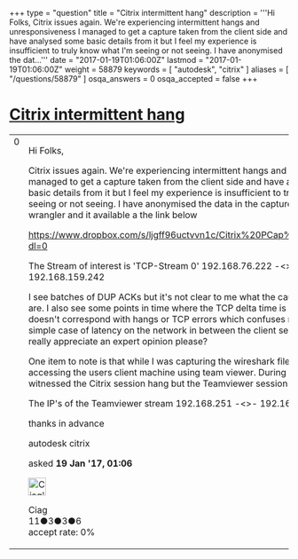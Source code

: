 +++
type = "question"
title = "Citrix intermittent hang"
description = '''Hi Folks, Citrix issues again. We&#x27;re experiencing intermittent hangs and unresponsiveness I managed to get a capture taken from the client side and have analysed some basic details from it but I feel my experience is insufficient to truly know what I&#x27;m seeing or not seeing. I have anonymised the dat...'''
date = "2017-01-19T01:06:00Z"
lastmod = "2017-01-19T01:06:00Z"
weight = 58879
keywords = [ "autodesk", "citrix" ]
aliases = [ "/questions/58879" ]
osqa_answers = 0
osqa_accepted = false
+++

<div class="headNormal">

# [Citrix intermittent hang](/questions/58879/citrix-intermittent-hang)

</div>

<div id="main-body">

<div id="askform">

<table id="question-table" style="width:100%;"><colgroup><col style="width: 50%" /><col style="width: 50%" /></colgroup><tbody><tr class="odd"><td style="width: 30px; vertical-align: top"><div class="vote-buttons"><span id="post-58879-upvote" class="ajax-command post-vote up" rel="nofollow" title="I like this post (click again to cancel)"> </span><div id="post-58879-score" class="post-score" title="current number of votes">0</div><span id="post-58879-downvote" class="ajax-command post-vote down" rel="nofollow" title="I dont like this post (click again to cancel)"> </span> <span id="favorite-mark" class="ajax-command favorite-mark" rel="nofollow" title="mark/unmark this question as favorite (click again to cancel)"> </span><div id="favorite-count" class="favorite-count"></div></div></td><td><div id="item-right"><div class="question-body"><p>Hi Folks,</p><p>Citrix issues again. We're experiencing intermittent hangs and unresponsiveness I managed to get a capture taken from the client side and have analysed some basic details from it but I feel my experience is insufficient to truly know what I'm seeing or not seeing. I have anonymised the data in the capture using trace wrangler and it available a the link below</p><p><a href="https://www.dropbox.com/s/ljgff96uctvvn1c/Citrix%20PCap%201_anon.pcapng?dl=0">https://www.dropbox.com/s/ljgff96uctvvn1c/Citrix%20PCap%201_anon.pcapng?dl=0</a></p><p>The Stream of interest is 'TCP-Stream 0' 192.168.76.222 -&lt;&gt;- 192.168.159.242</p><p>I see batches of DUP ACKs but it's not clear to me what the cause of the DUP ACK are. I also see some points in time where the TCP delta time is high but this doesn't correspond with hangs or TCP errors which confuses me. Perhaps it's a simple case of latency on the network in between the client server. But I would really appreciate an expert opinion please?</p><p>One item to note is that while I was capturing the wireshark file I was remotely accessing the users client machine using team viewer. During the session I witnessed the Citrix session hang but the Teamviewer session never froze.</p><p>The IP's of the Teamviewer stream 192.168.251 -&lt;&gt;- 192.168.159.242</p><p>thanks in advance</p></div><div id="question-tags" class="tags-container tags"><span class="post-tag tag-link-autodesk" rel="tag" title="see questions tagged &#39;autodesk&#39;">autodesk</span> <span class="post-tag tag-link-citrix" rel="tag" title="see questions tagged &#39;citrix&#39;">citrix</span></div><div id="question-controls" class="post-controls"></div><div class="post-update-info-container"><div class="post-update-info post-update-info-user"><p>asked <strong>19 Jan '17, 01:06</strong></p><img src="https://secure.gravatar.com/avatar/55af0207b10dbbd15ebb9f852822a294?s=32&amp;d=identicon&amp;r=g" class="gravatar" width="32" height="32" alt="Ciag&#39;s gravatar image" /><p><span>Ciag</span><br />
<span class="score" title="11 reputation points">11</span><span title="3 badges"><span class="badge1">●</span><span class="badgecount">3</span></span><span title="3 badges"><span class="silver">●</span><span class="badgecount">3</span></span><span title="6 badges"><span class="bronze">●</span><span class="badgecount">6</span></span><br />
<span class="accept_rate" title="Rate of the user&#39;s accepted answers">accept rate:</span> <span title="Ciag has no accepted answers">0%</span></p></div></div><div id="comments-container-58879" class="comments-container"></div><div id="comment-tools-58879" class="comment-tools"></div><div class="clear"></div><div id="comment-58879-form-container" class="comment-form-container"></div><div class="clear"></div></div></td></tr></tbody></table>

</div>

</div>

